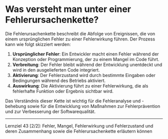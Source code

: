# Was versteht man unter einer Fehlerursachenkette?

Die Fehlerursachenkette beschreibt die Abfolge von Ereignissen, die von einem ursprünglichen Fehler zu einer Fehlerwirkung führen. Der Prozess kann wie folgt skizziert werden:

1. **Ursprünglicher Fehler**: Ein Entwickler macht einen Fehler während der Konzeption oder Programmierung, der zu einem Mangel im Code führt.
2. **Verbreitung**: Der Fehler bleibt während der Entwicklung unentdeckt und wird in den ausgelieferten Code integriert.
3. **Aktivierung**: Der Fehlerzustand wird durch bestimmte Eingaben oder Bedingungen während des Betriebs aktiviert.
4. **Auswirkung**: Die Aktivierung führt zu einer Fehlerwirkung, die als fehlerhafte Funktion oder Ergebnis sichtbar wird.

Das Verständnis dieser Kette ist wichtig für die Fehleranalyse und -behebung sowie für die Entwicklung von Maßnahmen zur Fehlerprävention und zur Verbesserung der Softwarequalität.

---

Lernziel 43 \[2/2\]: Fehler, Mangel, Fehlerwirkung und Fehlerzustand und deren Zusammenhang sowie die Fehlerursachenkette erläutern können
